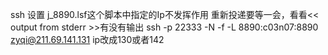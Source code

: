 ssh 设置
j_8890.lsf这个脚本中指定的Ip不发挥作用
重新投递要等一会，看看<< output from stderr >>有没有输出
ssh -p 22333 -N -f -L 8890:c03n07:8890 zyqi@211.69.141.131
ip改成130或者142